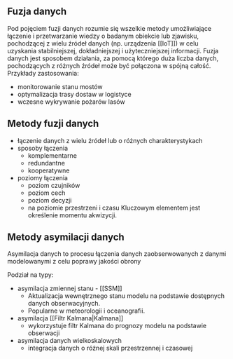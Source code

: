 ## Fuzja danych
Pod pojęciem fuzji danych rozumie się wszelkie metody umożliwiające łączenie i przetwarzanie wiedzy o badanym obiekcie lub zjawisku, pochodzącej z wielu źródeł danych (np. urządzenia [[IoT]]) w celu uzyskania stabilniejszej, dokładniejszej i użyteczniejszej informacji. Fuzja danych jest sposobem działania, za pomocą którego duża liczba danych, pochodzących z różnych źródeł może być połączona w spójną całość.
Przykłady zastosowania:
* monitorowanie stanu mostów
* optymalizacja trasy dostaw w logistyce
* wczesne wykrywanie pożarów lasów


## Metody fuzji danych
- łączenie danych z wielu źródeł lub o różnych charakterystykach
- sposoby łączenia
	- komplementarne
	- redundantne
	- kooperatywne
- poziomy łączenia
	- poziom czujników
	- poziom cech
	- poziom decyzji
	- na poziomie przestrzeni i czasu
Kluczowym elementem jest określenie momentu akwizycji.

## Metody asymilacji danych
Asymilacja danych to procesu łączenia danych zaobserwowanych z danymi modelowanymi z celu poprawy jakości obrony

Podział na typy:
- asymilacja zmiennej stanu - [[SSM]]
	- Aktualizacja wewnętrznego stanu modelu na podstawie dostępnych danych obserwacyjnych.
	- Popularne w meteorologii i oceanografii.
- asymilacja [[Filtr Kalmana|Kalmana]]
	- wykorzystuje filtr Kalmana do prognozy modelu na podstawie obserwacji
- asymilacja danych wielkoskalowych 
	- integracja danych o różnej skali przestrzennej i czasowej